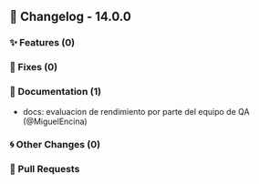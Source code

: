 ## 🚀 Changelog - 14.0.0

### ✨ Features (0)

### 🐛 Fixes (0)

### 📖 Documentation (1)
- docs: evaluacion de rendimiento por parte del equipo de QA (@MiguelEncina)
### 🌀 Other Changes (0)

### 🔗 Pull Requests
